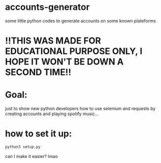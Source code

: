 # accounts-generator
some little python codes to generate accounts on some known plateforms

# !!THIS WAS MADE FOR EDUCATIONAL PURPOSE ONLY, I HOPE IT WON'T BE DOWN A SECOND TIME!!

# Goal:
just to show new python developers how to use selenium and requests by creating accounts and playing spotify music...

# how to set it up:
```py
python3 setup.py
```
can I make it easier? lmao
